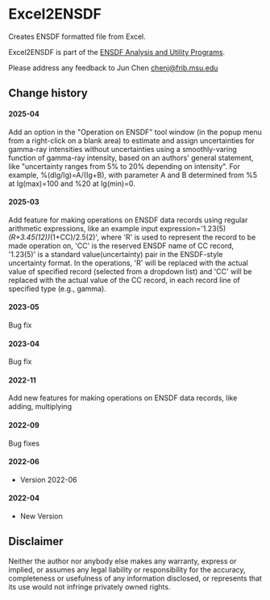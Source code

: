 # Excel2ENSDF  
Creates ENSDF formatted file from Excel. 

Excel2ENSDF  is part of the [ENSDF Analysis and Utility Programs](https://nds.iaea.org/public/ensdf_pgm/).

Please address any feedback to Jun Chen chenj@frib.msu.edu

## Change history

#### 2025-04
Add an option in the "Operation on ENSDF" tool window (in the popup menu from a right-click on a blank area) to 
estimate and assign uncertainties for gamma-ray intensities without uncertainties using a smoothly-varing function 
of gamma-ray intensity, based on an authors' general statement, like "uncertainty ranges from 5% to 20% depending on intensity".
For example, %(dIg/Ig)=A/(Ig+B), with parameter A and B determined from %5 at Ig(max)=100 and %20 at Ig(min)=0.

#### 2025-03
Add feature for making operations on ENSDF data records using regular arithmetic expressions, like
an example input expression='1.23(5)*(R+3.45(12))*(1+CC)/2.5(2)', where 'R' is used to represent the record
to be made operation on, 'CC' is the reserved ENSDF name of CC record, '1.23(5)' is a standard value(uncertainty) 
pair in the ENSDF-style uncertainty format. In the operations, 'R' will be replaced with the actual value of specified
record (selected from a dropdown list) and 'CC' will be replaced with the actual value of the CC record, in 
each record line of specified type (e.g., gamma).

#### 2023-05
Bug fix

#### 2023-04
Bug fix

#### 2022-11
Add new features for making operations on ENSDF data records, like adding, multiplying

#### 2022-09
Bug fixes

#### 2022-06
* Version 2022-06

#### 2022-04
* New Version

## Disclaimer

Neither the author nor anybody else makes any warranty, express or implied, or assumes any legal liability or responsibility for the accuracy, completeness or usefulness of any information disclosed, or represents that its use would not infringe privately owned rights.
